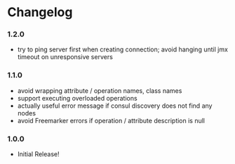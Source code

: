 # Changelog

### 1.2.0
- try to ping server first when creating connection; avoid hanging until jmx timeout on unresponsive
  servers

### 1.1.0
- avoid wrapping attribute / operation names, class names
- support executing overloaded operations
- actually useful error message if consul discovery does not find any nodes
- avoid Freemarker errors if operation / attribute description is null

### 1.0.0
- Initial Release!
